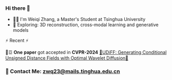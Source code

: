 ### Hi there 👋
- :man_technologist: I'm Weiqi Zhang, a Master's Student at Tsinghua University
- :telescope: Exploring: 3D reconstruction, cross-modal learning and generative models


⚡ Recent ⚡

💬☲ **One** 𝐩𝐚𝐩𝐞𝐫 got accepted in **CVPR-2024**
[🔭UDiFF: Generating Conditional Unsigned Distance Fields with Optimal Wavelet Diffusion🔭](https://weiqi-zhang.github.io/UDiFF/) 
### 📧 Contact Me: zwq23@mails.tinghua.edu.cn

<!--
**Bitterdhg/Bitterdhg** is a ✨ _special_ ✨ repository because its `README.md` (this file) appears on your GitHub profile.

Here are some ideas to get you started:

- 🔭 I’m currently working on ...
- 🌱 I’m currently learning ...
- 👯 I’m looking to collaborate on ...
- 🤔 I’m looking for help with ...
- 💬 Ask me about ...
- 📫 How to reach me: ...
- 😄 Pronouns: ...
- ⚡ Fun fact: ...
-->
